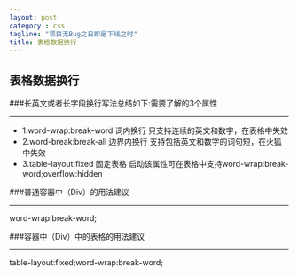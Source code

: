 ```yaml
---
layout: post
category : css
tagline: "项目无Bug之日即是下线之时"
title: 表格数据换行
---
```


## 表格数据换行


###长英文或者长字段换行写法总结如下:需要了解的3个属性

----------




- 1.word-wrap:break-word 词内换行 只支持连续的英文和数字，在表格中失效
- 2.word-break:break-all 边界内换行 支持包括英文和数字的词句短，在火狐中失效
- 3.table-layout:fixed 固定表格 启动该属性可在表格中支持word-wrap:break-word;overflow:hidden


###普通容器中（Div）的用法建议

----------

word-wrap:break-word;

###容器中（Div）中的表格的用法建议

----------

table-layout:fixed;word-wrap:break-word;